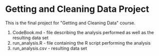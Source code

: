 Getting and Cleaning Data Project
===============================================

This is the final project for "Getting and Cleaning Data" course.

1. CodeBook.md - file describing the analysis performed as well as the resulting data set
2. run_analysis.R - file containing the R script performing the analysis
3. run_analysis.csv - resulting data set